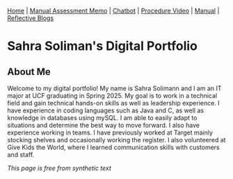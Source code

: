 [Home](index.md) | [Manual Assessment Memo](manual_assessment_memo.md) | [Chatbot](chatbot.md) | [Procedure Video](procedure_video.md) | [Manual](manual.md) | [Reflective Blogs](reflective_blogs.md) 

# Sahra Soliman's Digital Portfolio 

## About Me 
Welcome to my digital portfolio! My name is Sahra Solimann and I am an IT major at UCF graduating in Spring 2025. My goal is to work in a technical field and gain technical hands-on skills as well as leadership experience. I have experience in coding languages such as Java and C, as well as knowledge in databases using mySQL. I am able to easily adapt to situations and determine the best way to move forward. I also have experience working in teams.
I have previously worked at Target mainly stocking shelves and occasionally working the register. I also volunteered at Give Kids the World, where I learned communication skills with customers and staff.

*This page is free from synthetic text*
